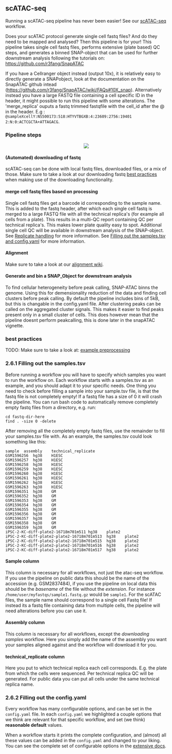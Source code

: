 ## scATAC-seq
Running a scATAC-seq pipeline has never been easier! See our [scATAC-seq](https://github.com/vanheeringen-lab/snakemake-workflows/tree/master/workflows/scATAC_seq) workflow.

Does your scATAC protocol generate single cell fastq files? And do they need to be mapped and analysed? Then this pipeline is for your! This pipeline takes single cell fastq files, performs extensive (plate based) QC steps, and generates a binned  SNAP-object that can be used for further downstream analysis following the tutorials on: https://github.com/r3fang/SnapATAC

If you have a Cellranger object instead (output 10x), it is relatively easy to directly generate a SNAPobject, look at the documentation on the SnapATAC github intead (https://github.com/r3fang/SnapATAC/wiki/FAQs#10X_snap).
Alternatively instead you have a large FASTQ file containing a cell specific ID in the header, it might possible to run this pipeline with some alterations. The 'merge_replica' ouputs a fastq trimmed fastqfile with the cell_id after the @ in the header. E.g : ```@sampleXcellY:NS500173:518:HTYVTBGXB:4:23609:2756:19401 2:N:0:ACTCGCTA+ATTAGACG```.


### Pipeline steps
<p align="center">
  <img src="../../_static/scatac_seq.png">
</p>

#### (Automated) downloading of fastq
scATAC-seq can be done with local fastq files, downloaded files, or a mix of those. Make sure to take a look at our downloading fastq [best practices](https://vanheeringen-lab.github.io/seq2science/content/workflows/download_fastq.html#best-practices) when making use of the downloading functionality.

#### merge cell fastq files based on processing  
Single cell fastq files get a barcode id corresponding to the sample name. This is added to the fastq header, after which each single cell fastq is merged to a large FASTQ file with all the technical replica's (for example all cells from a plate). This results in a multi-QC report containing QC per technical replica's. This makes lower plate quality easy to spot.
Additional single cell QC will be available in downstream analysis of the SNAP-object.
See [Replicate handling](https://github.com/vanheeringen-lab/snakemake-workflows/wiki/4.-Replicate-handling) for more information.
See [Filling out the samples.tsv and config.yaml](https://github.com/vanheeringen-lab/snakemake-workflows/blob/docs/docs/fillingout.md) for more information.

#### Alignment
Make sure to take a look at our [alignment wiki](https://vanheeringen-lab.github.io/seq2science/content/workflows/alignment.html).

#### Generate and bin a SNAP_Object for downstream analysis
To find cellular heterogeneity before peak calling, SNAP-ATAC binns the genome. Using this for demensionality reduction of the data and finding cell clusters before peak calling. By default the pipeline includes bins of 5kB, but this is changable in the config.yaml file.
After clustering peaks can be called on the aggregated cluster signals. This makes it easier to find peaks present only in a small cluster of cells. This does however mean that the pipeline doesnt perform peakcalling, this is done later in the snapATAC vignette.

### best practices
TODO: Make sure to take a look at: [example preprocessing](../scATAC_postprocessing.html)

### 2.6.1 Filling out the samples.tsv

Before running a workflow you will have to specify which samples you want to run the workflow on. Each workflow starts with a samples.tsv as an example, and you should adapt it to your specific needs. One thing you need to check before filling a sample into your sample.tsv file, is that the fastq file is not completely empty! If a fastq file has a size of 0 it will crash the pipeline.
You can run bash code to automatically remove completely empty fastq files from a directory, e.g. run: 

```
cd fastq-dir-here
find . -size 0 -delete
```

After removing all the completely empty fastq files, use the remainder to fill your samples.tsv file with.
As an example, the samples.tsv could look something like this:

```
sample	assembly	technical_replicate
GSM1596256	hg38	H1ESC
GSM1596257	hg38	H1ESC
GSM1596258	hg38	H1ESC
GSM1596259	hg38	H1ESC
GSM1596260	hg38	H1ESC
GSM1596261	hg38	H1ESC
GSM1596262	hg38	H1ESC
GSM1596263	hg38	H1ESC
GSM1596351	hg38	GM
GSM1596352	hg38	GM
GSM1596353	hg38	GM
GSM1596354	hg38	GM
GSM1596355	hg38	GM
GSM1596356	hg38	GM
GSM1596357	hg38	GM
GSM1596358	hg38	GM
GSM1596359	hg38	GM
iPSC-2-KC-diff-plate2-16718m701m511	hg38	plate2
iPSC-2-KC-diff-plate2-plate2-16718m701m513	hg38	plate2
iPSC-2-KC-diff-plate2-plate2-16718m701m515	hg38	plate2
iPSC-2-KC-diff-plate2-plate2-16718m701m516	hg38	plate2
iPSC-2-KC-diff-plate2-plate2-16718m701m517	hg38	plate2
```

#### Sample column
This column is necessary for all workflows, not just the atac-seq workflow. If you use the pipeline on public data this should be the name of the accession (e.g. GSM2837484), if you use the pipeline on local data this should be the *basename* of the file without the *extension*. For instance `/home/user/myfastqs/sample1.fastq.gz` would be `sample1`. For the scATAC files, the sample name should correspond to a single cell Fastq file! If instead its a fastq file containing data from multiple cells, the pipeline will need alterations before you can use it.

#### Assembly column
This column is necessary for all workflows, except the *downloading samples* workflow. Here you simply add the name of the assembly you want your samples aligned against and the workflow will download it for you. 

#### technical_replicate column
Here you put to which technical replica each cell corresponds. E.g. the plate from which the cells were sequenced. Per technical replica QC will be generated. For public data you can put all cells under the same technical replica name.

### 2.6.2 Filling out the config.yaml
Every workflow has many configurable options, and can be set in the `config.yaml` file. In each `config.yaml` we highlighted a couple options that we think are relevant for that specific workflow, and set (we think) **reasonable default** values.

When a workflow starts it prints the complete configuration, and (almost) all these values can be added in the `config.yaml` and changed to your liking. You can see the complete set of configurable options in the [extensive docs](../schemas.html).

